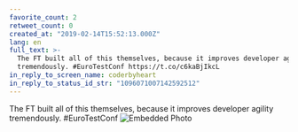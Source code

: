 ```yaml
---
favorite_count: 2
retweet_count: 0
created_at: "2019-02-14T15:52:13.000Z"
lang: en
full_text: >-
  The FT built all of this themselves, because it improves developer agility
  tremendously. #EuroTestConf https://t.co/c6kaBjIkcL
in_reply_to_screen_name: coderbyheart
in_reply_to_status_id_str: "1096071007142592512"
---
```


The FT built all of this themselves, because it improves developer agility
tremendously. #EuroTestConf
![Embedded Photo](https://twitter-media-coderbyheart.s3.eu-north-1.amazonaws.com/1096074642735788032-DzYKEcNWwAApJeZ.jpg)
